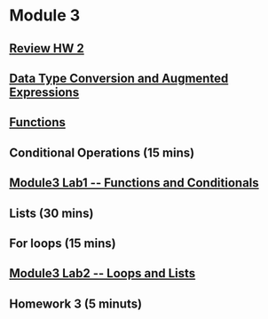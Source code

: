 # Module 3

## [Review HW 2](https://canvas.uw.edu/courses/1105303/assignments/3464476) 

## [Data Type Conversion and Augmented Expressions](https://github.com/summerela/intro_programming_python/blob/master/Module3/1_data_type_conversions.ipynb) 

## [Functions](https://github.com/summerela/intro_programming_python/blob/master/Module3/2_Functions.ipynb)

## Conditional Operations (15 mins)

## [Module3 Lab1 -- Functions and Conditionals](Lab1.md)

## Lists (30 mins)

## For loops (15 mins)

## [Module3 Lab2 -- Loops and Lists](Lab2.md)

## Homework 3 (5 minuts)
